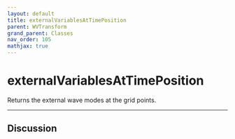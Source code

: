 ```yaml
---
layout: default
title: externalVariablesAtTimePosition
parent: WVTransform
grand_parent: Classes
nav_order: 105
mathjax: true
---
```


#  externalVariablesAtTimePosition

Returns the external wave modes at the grid points.


---

## Discussion

  
